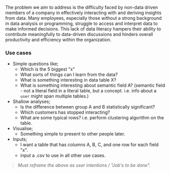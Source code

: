 The problem we aim to address is the difficulty faced by non-data driven members of a company in effectively interacting with and deriving insights from data. Many employees, especially those without a strong background in data analysis or programming, struggle to access and interpret data to make informed decisions. This lack of data literacy hampers their ability to contribute meaningfully to data-driven discussions and hinders overall productivity and efficiency within the organization.

### Use cases  
  
- Simple questions like;  
  - Which is the 5 biggest "x"  
  - What sorts of things can I learn from the data?  
  - What is something interesting in data table X?  
  - What is something interesting about semantic field A? (semantic field - not a literal field in a literal table, but a concept. i.e. info about a `user` might span multiple tables.)  
- Shallow analyses;  
  - Is the difference between group A and B statistically significant?  
  - Which customers has stopped interacting?  
  - What are some typical rows? i.e. perform clustering algorithm on the table.  
- Visualise;  
  - Something simple to present to other people later.  
- Inputs;  
  - I want a table that has columns A, B, C, and one row for each field "x".  
  - input a .csv to use in all other use cases.  
  
> *Must reframe the above as user intentions / "Job's to be done".*
